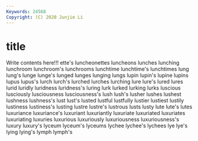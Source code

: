 ```yaml
---
Keywords: 24568
Copyright: (C) 2020 Junjie Li
---
```


# title

Write contents here!!!
ette's 
luncheonettes 
luncheons 
lunches 
lunching
lunchroom 
lunchroom's 
lunchrooms 
lunchtime 
lunchtime's 
lunchtimes 
lung 
lung's 
lunge 
lunge's
lunged 
lunges 
lunging 
lungs 
lupin 
lupin's 
lupine 
lupins 
lupus 
lupus's
lurch 
lurch's 
lurched 
lurches 
lurching 
lure 
lure's 
lured 
lures 
lurid
luridly 
luridness 
luridness's 
luring 
lurk 
lurked 
lurking 
lurks 
luscious 
lusciously
lusciousness 
lusciousness's 
lush 
lush's 
lusher 
lushes 
lushest 
lushness 
lushness's 
lust
lust's 
lusted 
lustful 
lustfully 
lustier 
lustiest 
lustily 
lustiness 
lustiness's 
lusting
lustre 
lustre's 
lustrous 
lusts 
lusty 
lute 
lute's 
lutes 
luxuriance 
luxuriance's
luxuriant 
luxuriantly 
luxuriate 
luxuriated 
luxuriates 
luxuriating 
luxuries 
luxurious 
luxuriously 
luxuriousness
luxuriousness's 
luxury 
luxury's 
lyceum 
lyceum's 
lyceums 
lychee 
lychee's 
lychees 
lye
lye's 
lying 
lying's 
lymph 
lymph's 
